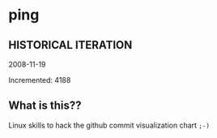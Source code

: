 # ping

## HISTORICAL ITERATION
2008-11-19

Incremented: 4188

## What is this?? 
Linux skills to hack the github commit visualization chart `;-)`
